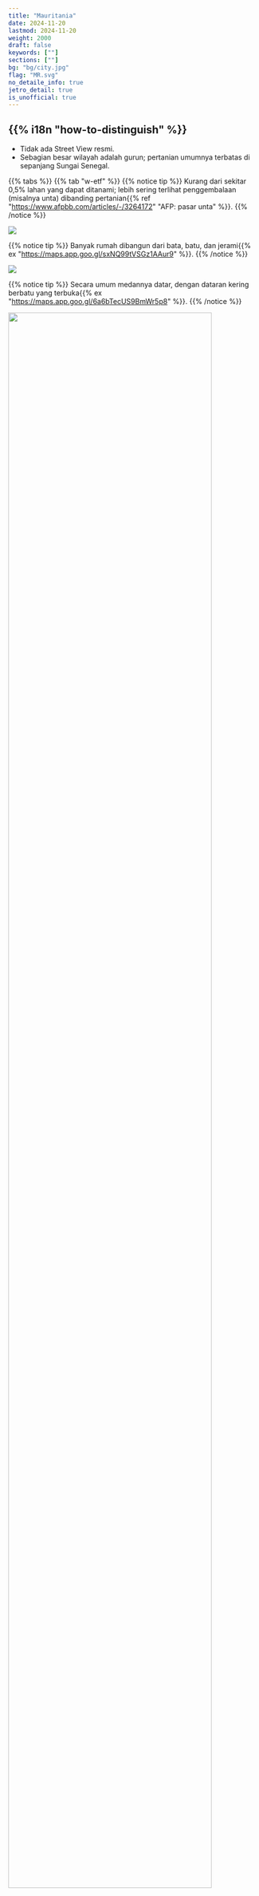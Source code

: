 ```yaml
---
title: "Mauritania"
date: 2024-11-20
lastmod: 2024-11-20
weight: 2000
draft: false
keywords: [""]
sections: [""]
bg: "bg/city.jpg"
flag: "MR.svg"
no_detaile_info: true
jetro_detail: true
is_unofficial: true
---
```


<div class="main-desciption country-description">
    <h2 class="section-title">{{% i18n "how-to-distinguish" %}}</h2>
    <ul class="rule-list">
        <li class="no-evidence">Tidak ada Street View resmi.</li>
        <li>Sebagian besar wilayah adalah <span class="quiz">gurun</span>; pertanian umumnya terbatas di sepanjang <span class="quiz">Sungai Senegal</span>.</li>
    </ul>
</div>

{{% tabs %}}
{{% tab "w-etf" %}}
{{% notice tip %}}
Kurang dari sekitar <span class="quiz">0,5%</span> lahan yang dapat ditanami; lebih sering terlihat <span class="quiz">penggembalaan</span> (misalnya unta) dibanding pertanian{{% ref "https://www.afpbb.com/articles/-/3264172" "AFP: pasar unta" %}}.
{{% /notice %}}
<div class="googlemap-if no-margin">
<img src="/rule/africa/mauritania/desert_camels_arab_mauritania.jpg">
</div>

{{% notice tip %}}
Banyak rumah dibangun dari <span class="quiz">bata, batu, dan jerami</span>{{% ex "https://maps.app.goo.gl/sxNQ99tVSGz1AAur9" %}}.
{{% /notice %}}
<div class="googlemap-if no-margin">
<img src="/rule/africa/mauritania/boutilimitsable.jpg">
</div>

{{% notice tip %}}
Secara umum medannya datar, dengan <span class="quiz">dataran kering berbatu</span> yang terbuka{{% ex "https://maps.app.goo.gl/6a6bTecUS9BmWr5p8" %}}.
{{% /notice %}}
<div class="googlemap-if no-margin">
<img src="/rule/africa/mauritania/coastal_transsaharan_highway_in.jpg" width="90%">
</div>

{{% /tab %}}
{{% /tabs %}}

